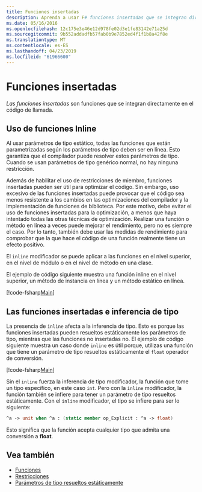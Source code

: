 ```yaml
---
title: Funciones insertadas
description: Aprenda a usar F# funciones insertadas que se integran directamente en el código de llamada.
ms.date: 05/16/2016
ms.openlocfilehash: 12c175e3e46e12d978fe02d3e1fe83142e71a25d
ms.sourcegitcommit: 9b552addadfb57fab0b9e7852ed4f1f1b8a42f8e
ms.translationtype: MT
ms.contentlocale: es-ES
ms.lasthandoff: 04/23/2019
ms.locfileid: "61966600"
---
```

# <a name="inline-functions"></a>Funciones insertadas

*Las funciones insertadas* son funciones que se integran directamente en el código de llamada.

## <a name="using-inline-functions"></a>Uso de funciones Inline

Al usar parámetros de tipo estático, todas las funciones que están parametrizadas según los parámetros de tipo deben ser en línea. Esto garantiza que el compilador puede resolver estos parámetros de tipo. Cuando se usan parámetros de tipo genérico normal, no hay ninguna restricción.

Además de habilitar el uso de restricciones de miembro, funciones insertadas pueden ser útil para optimizar el código. Sin embargo, uso excesivo de las funciones insertadas puede provocar que el código sea menos resistente a los cambios en las optimizaciones del compilador y la implementación de funciones de biblioteca. Por este motivo, debe evitar el uso de funciones insertadas para la optimización, a menos que haya intentado todas las otras técnicas de optimización. Realizar una función o método en línea a veces puede mejorar el rendimiento, pero no es siempre el caso. Por lo tanto, también debe usar las medidas de rendimiento para comprobar que la que hace el código de una función realmente tiene un efecto positivo.

El `inline` modificador se puede aplicar a las funciones en el nivel superior, en el nivel de módulo o en el nivel de método en una clase.

El ejemplo de código siguiente muestra una función inline en el nivel superior, un método de instancia en línea y un método estático en línea.

[!code-fsharp[Main](../../../../samples/snippets/fsharp/lang-ref-3/snippet201.fs)]

## <a name="inline-functions-and-type-inference"></a>Las funciones insertadas e inferencia de tipo

La presencia de `inline` afecta a la inferencia de tipo. Esto es porque las funciones insertadas pueden resueltos estáticamente los parámetros de tipo, mientras que las funciones no insertadas no. El ejemplo de código siguiente muestra un caso donde `inline` es útil porque, utilizas una función que tiene un parámetro de tipo resueltos estáticamente el `float` operador de conversión.

[!code-fsharp[Main](../../../../samples/snippets/fsharp/lang-ref-3/snippet202.fs)]

Sin el `inline` fuerza la inferencia de tipo modificador, la función que tome un tipo específico, en este caso `int`. Pero con la `inline` modificador, la función también se infiere para tener un parámetro de tipo resueltos estáticamente. Con el `inline` modificador, el tipo se infiere para ser lo siguiente:

```fsharp
^a -> unit when ^a : (static member op_Explicit : ^a -> float)
```

Esto significa que la función acepta cualquier tipo que admita una conversión a **float**.

## <a name="see-also"></a>Vea también

- [Funciones](index.md)
- [Restricciones](../generics/constraints.md)
- [Parámetros de tipo resueltos estáticamente](../generics/statically-resolved-type-parameters.md)